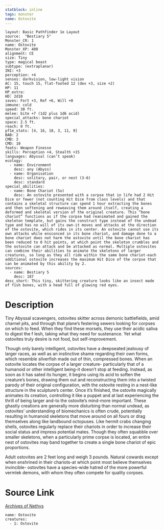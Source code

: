 ```yaml
---
statblock: inline
tags: monster
name: Ostovite
---
```

```statblock
layout: Basic Pathfinder 1e Layout
source:  "Bestiary 5"
Monster_CR: 1
name: Ostovite
Monster_XP: 400
alignment: CE
size: Tiny
type: magical beast
subtype: (extraplanar)
INI: +3
perception: +4
senses: darkvision, low-light vision
AC: 15, touch 15, flat-footed 12 (dex +3, size +2)
HP: 11
HP_extra: 
HD: 2d10
saves: Fort +3, Ref +6, Will +0
immune: cold
speed: 30 ft.
melee: bite +7 (1d2 plus 1d6 acid)
special_attacks: bone chariot
space: 2.5 ft.
reach: 0 ft.
pf1e_stats: [4, 16, 10, 3, 11, 9]
BAB: 2
CMB: 3
CMD: 10
feats: Weapon Finesse
skills: Perception +4, Stealth +15
languages: Abyssal (can’t speak)
ecology:
  - name: Environment
    desc: any (Abyss)
  - name: Organisation
    desc: solitary, pair, or nest (3-6)
    desc: standard
special_abilities:
  - name: Bone Chariot (Su)
    desc: An ostovite presented with a corpse that in life had 2 Hit Dice or fewer (not counting Hit Dice from class levels) and that contains a skeletal structure can spend 1 hour extracting the bones and then softening and reweaving them around itself, creating a deformed and skeletal version of the original creature. This “bone chariot” functions as if the corpse had reanimated and gained the skeleton template, but gains the construct type instead of the undead type and has no will of its own-it moves and attacks at the direction of the ostovite, which rides in its center. An ostovite cannot use its own attacks while ensconced in its bone chariot, and damage done to a bone chariot does not harm the ostovite until the bone chariot has been reduced to 0 hit points, at which point the skeleton crumbles and the ostovite can attack and be attacked as normal. Multiple ostovites can combine their abilities to animate the skeletons of larger creatures, so long as they all ride within the same bone chariot-each additional ostovite increases the maximum Hit Dice of the corpse that can be animated by this ability by 2.
sources:
  - name: Bestiary 5
    desc: 187
desc_short: This tiny, skittering creature looks like an insect made of fish bones, with a head full of glowing red eyes.
```
# Description
Tiny Abyssal scavengers, ostovites skitter across demonic battlefields, amid charnel pits, and through that plane’s festering sewers looking for corpses on which to feed. When they find these morsels, they use their acidic saliva to digest the f lesh, taking what they need for sustenance. Yet what ostovites truly desire is not food, but self-improvement.

 Though only barely intelligent, ostovites have a deepseated jealousy of larger races, as well as an instinctive shame regarding their own forms, which resemble silverfish made out of thin, compressed bones. When an ostovite locates the corpse of a larger creature- particularly that of a humanoid or other intelligent being-it doesn’t stop at feeding. Instead, as soon as it has sated its hunger, it begins using its acid to soften the creature’s bones, drawing them out and reconstructing them into a twisted parody of their original configuration, with the ostovite resting in a nest-like structure in the sculpture’s center. Once it’s finished, the ostovite magically animates its creation, controlling it like a puppet and at last experiencing the thrill of being larger and-to the ostovite’s mind-more important. These ghastly creations are generally more disturbing than normal undead, as ostovites’ understanding of biomechanics is often crude, potentially resulting in humanoid skeletons that move around on all fours or drag themselves along like landbound octopuses. Like hermit crabs changing shells, ostovites regularly replace their chariots in order to increase their social status and impress potential mates. Though they often squabble over smaller skeletons, when a particularly prime corpse is located, an entire nest of ostovites may band together to create a single bone chariot of epic proportions.

 Adult ostovites are 2 feet long and weigh 3 pounds. Natural cowards except when enshrined in their chariots-at which point most believe themselves invincible- ostovites have a species-wide hatred of the more powerful vermlek demons, with whom they often compete for quality corpses.
# Source Link
[Archives of Nethys](https://aonprd.com/MonsterDisplay.aspx?ItemName=Ostovite)
```encounter-table
name: Ostovite
creatures:
  - 1: Ostovite
```
